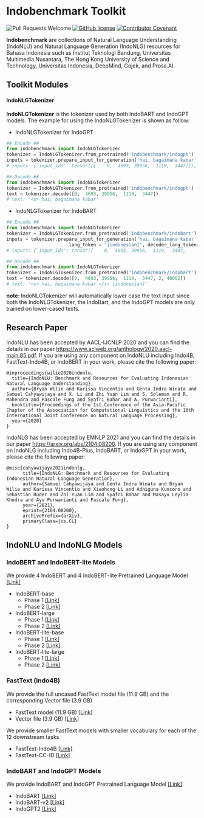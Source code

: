 # Indobenchmark Toolkit
![Pull Requests Welcome](https://img.shields.io/badge/PRs-welcome-brightgreen.svg?style=flat) [![GitHub license](https://img.shields.io/badge/license-MIT-blue.svg)](https://github.com/indobenchmark/indonlg/blob/master/LICENSE) [![Contributor Covenant](https://img.shields.io/badge/Contributor%20Covenant-v2.0%20adopted-ff69b4.svg)](CODE_OF_CONDUCT.md)

<b>Indobenchmark</b> are collections of Natural Language Understanding (IndoNLU) and Natural Language Generation (IndoNLG) resources for Bahasa Indonesia such as Institut Teknologi Bandung, Universitas Multimedia Nusantara, The Hong Kong University of Science and Technology, Universitas Indonesia, DeepMind, Gojek, and Prosa.AI.

## Toolkit Modules
#### IndoNLGTokenizer
<b>IndoNLGTokenizer</b>  is the tokenizer used by both IndoBART and IndoGPT models. 
The example for using the IndoNLGTokenizer is shown as follow:

- IndoNLGTokenizer for IndoGPT
```python
## Encode ##
from indobenchmark import IndoNLGTokenizer
tokenizer = IndoNLGTokenizer.from_pretrained('indobenchmark/indogpt')
inputs = tokenizer.prepare_input_for_generation('hai, bagaimana kabar', model_type='indogpt', return_tensors='pt')
# inputs: {'input_ids': tensor([[    0,  4693, 39956,  1119,  3447]]), 'attention_mask': tensor([[1, 1, 1, 1, 1]])}

## Decode ##
from indobenchmark import IndoNLGTokenizer
tokenizer = IndoNLGTokenizer.from_pretrained('indobenchmark/indogpt')
text = tokenizer.decode([0,  4693, 39956,  1119,  3447])
# text: '<s> hai, bagaimana kabar'
```

- IndoNLGTokenizer for IndoBART
```python
## Encode ##
from indobenchmark import IndoNLGTokenizer
tokenizer = IndoNLGTokenizer.from_pretrained('indobenchmark/indobart')
inputs = tokenizer.prepare_input_for_generation('hai, bagaimana kabar', return_tensors='pt', 
                       lang_token = '[indonesian]', decoder_lang_token='[indonesian]')
# inputs: {'input_ids': tensor([    0,  4693, 39956,  1119,  3447,     2, 40002]), 'attention_mask': tensor([1, 1, 1, 1, 1, 1, 1])}

## Decode ##
from indobenchmark import IndoNLGTokenizer
tokenizer = IndoNLGTokenizer.from_pretrained('indobenchmark/indobart')
text = tokenizer.decode([0,  4693, 39956,  1119,  3447, 2, 40002])
# text: '<s> hai, bagaimana kabar </s> [indonesian]'
```

**note**: IndoNLGTokenizer will automatically lower case the text input since both the IndoNLGTokenizer, the IndoBart, and the IndoGPT models  are only trained on lower-cased texts.

## Research Paper
IndoNLU has been accepted by AACL-IJCNLP 2020 and you can find the details in our paper https://www.aclweb.org/anthology/2020.aacl-main.85.pdf.
If you are using any component on IndoNLU including Indo4B, FastText-Indo4B, or IndoBERT in your work, please cite the following paper:
```
@inproceedings{wilie2020indonlu,
  title={IndoNLU: Benchmark and Resources for Evaluating Indonesian Natural Language Understanding},
  author={Bryan Wilie and Karissa Vincentio and Genta Indra Winata and Samuel Cahyawijaya and X. Li and Zhi Yuan Lim and S. Soleman and R. Mahendra and Pascale Fung and Syafri Bahar and A. Purwarianti},
  booktitle={Proceedings of the 1st Conference of the Asia-Pacific Chapter of the Association for Computational Linguistics and the 10th International Joint Conference on Natural Language Processing},
  year={2020}
}
```

IndoNLG has been accepted by EMNLP 2021 and you can find the details in our paper https://arxiv.org/abs/2104.08200.
If you are using any component on IndoNLG including Indo4B-Plus, IndoBART, or IndoGPT in your work, please cite the following paper:
```
@misc{cahyawijaya2021indonlg,
      title={IndoNLG: Benchmark and Resources for Evaluating Indonesian Natural Language Generation}, 
      author={Samuel Cahyawijaya and Genta Indra Winata and Bryan Wilie and Karissa Vincentio and Xiaohong Li and Adhiguna Kuncoro and Sebastian Ruder and Zhi Yuan Lim and Syafri Bahar and Masayu Leylia Khodra and Ayu Purwarianti and Pascale Fung},
      year={2021},
      eprint={2104.08200},
      archivePrefix={arXiv},
      primaryClass={cs.CL}
}
```

## IndoNLU and IndoNLG Models
### IndoBERT and IndoBERT-lite Models
We provide 4 IndoBERT and 4 IndoBERT-lite Pretrained Language Model [[Link]](https://huggingface.co/indobenchmark)
- IndoBERT-base
  - Phase 1  [[Link]](https://huggingface.co/indobenchmark/indobert-base-p1)
  - Phase 2  [[Link]](https://huggingface.co/indobenchmark/indobert-base-p2)
- IndoBERT-large
  - Phase 1  [[Link]](https://huggingface.co/indobenchmark/indobert-large-p1)
  - Phase 2  [[Link]](https://huggingface.co/indobenchmark/indobert-large-p2)
- IndoBERT-lite-base
  - Phase 1  [[Link]](https://huggingface.co/indobenchmark/indobert-lite-base-p1)
  - Phase 2  [[Link]](https://huggingface.co/indobenchmark/indobert-lite-base-p2)
- IndoBERT-lite-large
  - Phase 1  [[Link]](https://huggingface.co/indobenchmark/indobert-lite-large-p1)
  - Phase 2  [[Link]](https://huggingface.co/indobenchmark/indobert-lite-large-p2)

### FastText (Indo4B)
We provide the full uncased FastText model file (11.9 GB) and the corresponding Vector file (3.9 GB)
- FastText model (11.9 GB) [[Link]](https://storage.googleapis.com/babert-pretraining/IndoNLU_finals/models/fasttext/fasttext.4B.id.300.epoch5.uncased.bin) 
- Vector file (3.9 GB) [[Link]](https://storage.googleapis.com/babert-pretraining/IndoNLU_finals/models/fasttext/fasttext.4B.id.300.epoch5.uncased.vec.zip)

We provide smaller FastText models with smaller vocabulary for each of the 12 downstream tasks
- FastText-Indo4B [[Link]](https://storage.googleapis.com/babert-pretraining/IndoNLU_finals/models/fasttext/fasttext-4B-id-uncased.zip)
- FastText-CC-ID [[Link]](https://storage.googleapis.com/babert-pretraining/IndoNLU_finals/models/fasttext/fasttext-cc-id.zip)

### IndoBART and IndoGPT Models
We provide IndoBART and IndoGPT Pretrained Language Model [[Link]](https://huggingface.co/indobenchmark)
- IndoBART [[Link]](https://huggingface.co/indobenchmark/indobart)
- IndoBART-v2 [[Link]](https://huggingface.co/indobenchmark/indobart-v2)
- IndoGPT2 [[Link]](https://huggingface.co/indobenchmark/indogpt)
